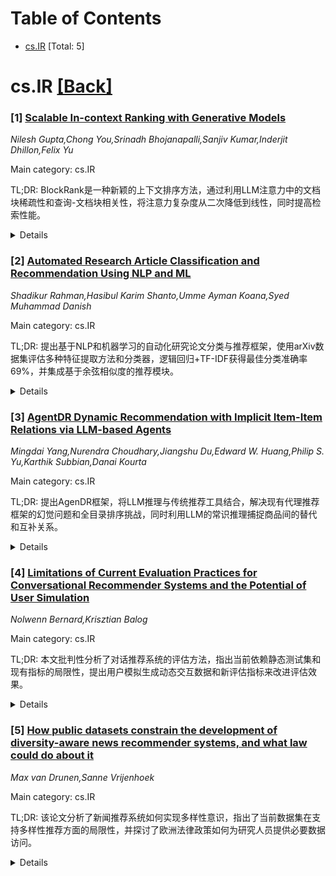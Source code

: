 <div id=toc></div>

# Table of Contents

- [cs.IR](#cs.IR) [Total: 5]


<div id='cs.IR'></div>

# cs.IR [[Back]](#toc)

### [1] [Scalable In-context Ranking with Generative Models](https://arxiv.org/abs/2510.05396)
*Nilesh Gupta,Chong You,Srinadh Bhojanapalli,Sanjiv Kumar,Inderjit Dhillon,Felix Yu*

Main category: cs.IR

TL;DR: BlockRank是一种新颖的上下文排序方法，通过利用LLM注意力中的文档块稀疏性和查询-文档块相关性，将注意力复杂度从二次降低到线性，同时提高检索性能。


<details>
  <summary>Details</summary>
Motivation: 上下文排序(ICR)虽然有效，但随着候选文档数量的增加，注意力操作的二次/超线性扩展导致效率成为显著挑战。

Method: 识别LLM注意力中的两个关键结构：(1)文档间块稀疏性；(2)查询-文档块相关性。通过架构上强制实施文档间块稀疏性，并使用辅助对比训练目标优化相关性。

Result: 在BEIR、MSMarco和NQ数据集上的实验表明，FLARE Mistral匹配或优于现有SOTA列表排序器，推理效率显著提高（4.7倍加速），可扩展到500个文档的上下文长度。

Conclusion: BlockRank为ICR提供了一个可扩展且有效的解决方案，能够在保持性能的同时显著提高效率。

Abstract: In-context Ranking (ICR) is an emerging paradigm for Information Retrieval
(IR), which leverages contextual understanding of LLMs by directly
incorporating the task description, candidate documents, and the query into the
model's input prompt and tasking the LLM to identify relevant document(s).
While it is effective, efficiency is a significant challenge in this paradigm,
especially as the candidate list grows due to quadratic/super-linear scaling of
attention operation with context length. To this end, this paper first
identifies inherent and exploitable structures in the attention of LLMs
finetuned for ICR: (1) inter-document block sparsity: attention is dense within
each document block but sparse across different documents in the context; and
(2) query-document block relevance: the attention scores from certain query
tokens to a document block in middle layers strongly correlate with that
document's actual relevance. Motivated by these observations, we introduce
BlockRank (Blockwise In-context Ranking), a novel method that adapts the
attention operation in an LLM by (a) architecturally enforcing the observed
inter-document block sparsity, reducing attention complexity from quadratic to
linear without loss in performance, and (b) optimizing query-document block
relevance for true relevant documents during fine-tuning using an auxiliary
contrastive training objective, improving retrieval in attention. Experiments
on BEIR, MSMarco and NQ with Mistral-7B demonstrate that FLARE Mistral matches
or outperforms existing SOTA listwise rankers and controlled fine-tuned
baseline while being significantly more efficient at inference (4.7x for 100
MSMarco documents in context) and scaling gracefully to long-context
shortlists, around 500 documents in-context (approximately 100K context length)
within a second, presenting a scalable and effective solution for ICR.

</details>


### [2] [Automated Research Article Classification and Recommendation Using NLP and ML](https://arxiv.org/abs/2510.05495)
*Shadikur Rahman,Hasibul Karim Shanto,Umme Ayman Koana,Syed Muhammad Danish*

Main category: cs.IR

TL;DR: 提出基于NLP和机器学习的自动化研究论文分类与推荐框架，使用arXiv数据集评估多种特征提取方法和分类器，逻辑回归+TF-IDF获得最佳分类准确率69%，并集成基于余弦相似度的推荐模块。


<details>
  <summary>Details</summary>
Motivation: 解决科学出版物指数级增长导致研究人员难以高效识别和获取相关工作的信息过载问题。

Method: 使用大规模arXiv数据集，评估多种特征提取方法（TF-IDF、Count Vectorizer、Sentence-BERT、USE、Mirror-BERT）与机器学习分类器（逻辑回归、SVM、朴素贝叶斯、随机森林、梯度提升树、k近邻）的组合。

Result: 逻辑回归与TF-IDF组合在分类任务中表现最佳，准确率达到69%。基于向量化文章余弦相似度的推荐模块能够有效检索相关研究论文。

Conclusion: 该系统直接应对数字图书馆中的信息过载挑战，展示了支持文献发现的可扩展数据驱动解决方案。

Abstract: In the digital era, the exponential growth of scientific publications has
made it increasingly difficult for researchers to efficiently identify and
access relevant work. This paper presents an automated framework for research
article classification and recommendation that leverages Natural Language
Processing (NLP) techniques and machine learning. Using a large-scale arXiv.org
dataset spanning more than three decades, we evaluate multiple feature
extraction approaches (TF--IDF, Count Vectorizer, Sentence-BERT, USE,
Mirror-BERT) in combination with diverse machine learning classifiers (Logistic
Regression, SVM, Na\"ive Bayes, Random Forest, Gradient Boosted Trees, and
k-Nearest Neighbour). Our experiments show that Logistic Regression with
TF--IDF consistently yields the best classification performance, achieving an
accuracy of 69\%. To complement classification, we incorporate a recommendation
module based on the cosine similarity of vectorized articles, enabling
efficient retrieval of related research papers. The proposed system directly
addresses the challenge of information overload in digital libraries and
demonstrates a scalable, data-driven solution to support literature discovery.

</details>


### [3] [AgentDR Dynamic Recommendation with Implicit Item-Item Relations via LLM-based Agents](https://arxiv.org/abs/2510.05598)
*Mingdai Yang,Nurendra Choudhary,Jiangshu Du,Edward W. Huang,Philip S. Yu,Karthik Subbian,Danai Kourta*

Main category: cs.IR

TL;DR: 提出AgenDR框架，将LLM推理与传统推荐工具结合，解决现有代理推荐框架的幻觉问题和全目录排序挑战，同时利用LLM的常识推理捕捉商品间的替代和互补关系。


<details>
  <summary>Details</summary>
Motivation: 现有基于代理的推荐框架存在幻觉不存在的商品和全目录排序困难的问题，且传统基于ID的推荐器难以捕捉商品间隐含的替代和互补关系，而LLM的常识推理能力为此提供了机会。

Method: AgenDR框架将全排序任务委托给传统模型，同时利用LLM：(i)基于个性化工具适用性整合多个推荐输出；(ii)基于用户历史推理商品间的替代和互补关系。

Result: 在三个公共杂货数据集上的实验表明，该框架实现了优越的全排序性能，平均比其底层工具提高了两倍的性能。

Conclusion: AgenDR框架通过结合LLM推理和可扩展推荐工具，有效缓解了幻觉问题，可扩展到大型目录，并通过关系推理增强了推荐相关性。

Abstract: Recent agent-based recommendation frameworks aim to simulate user behaviors
by incorporating memory mechanisms and prompting strategies, but they struggle
with hallucinating non-existent items and full-catalog ranking. Besides, a
largely underexplored opportunity lies in leveraging LLMs'commonsense reasoning
to capture user intent through substitute and complement relationships between
items, which are usually implicit in datasets and difficult for traditional
ID-based recommenders to capture. In this work, we propose a novel LLM-agent
framework, AgenDR, which bridges LLM reasoning with scalable recommendation
tools. Our approach delegates full-ranking tasks to traditional models while
utilizing LLMs to (i) integrate multiple recommendation outputs based on
personalized tool suitability and (ii) reason over substitute and complement
relationships grounded in user history. This design mitigates hallucination,
scales to large catalogs, and enhances recommendation relevance through
relational reasoning. Through extensive experiments on three public grocery
datasets, we show that our framework achieves superior full-ranking
performance, yielding on average a twofold improvement over its underlying
tools. We also introduce a new LLM-based evaluation metric that jointly
measures semantic alignment and ranking correctness.

</details>


### [4] [Limitations of Current Evaluation Practices for Conversational Recommender Systems and the Potential of User Simulation](https://arxiv.org/abs/2510.05624)
*Nolwenn Bernard,Krisztian Balog*

Main category: cs.IR

TL;DR: 本文批判性分析了对话推荐系统的评估方法，指出当前依赖静态测试集和现有指标的局限性，提出用户模拟生成动态交互数据和新评估指标来改进评估效果。


<details>
  <summary>Details</summary>
Motivation: 对话推荐系统的交互特性给自动评估带来挑战，当前评估方法存在过度依赖静态测试集和现有指标不足的问题，需要开发更可靠的评估方法。

Method: 分析真实用户与9个现有CRS的交互数据，探索用户模拟生成动态交互数据的潜力，并基于奖励/成本框架提出新的评估指标。

Result: 发现自报告用户满意度与文献报告的性能得分之间存在显著脱节，用户模拟方法显示出与系统排名更好的相关性。

Conclusion: 用户模拟和新评估指标为CRS评估提供了重要进步，但在模拟技术和评估指标方面仍需进一步研究和改进。

Abstract: Research and development on conversational recommender systems (CRSs)
critically depends on sound and reliable evaluation methodologies. However, the
interactive nature of these systems poses significant challenges for automatic
evaluation. This paper critically examines current evaluation practices and
identifies two key limitations: the over-reliance on static test collections
and the inadequacy of existing evaluation metrics. To substantiate this
critique, we analyze real user interactions with nine existing CRSs and
demonstrate a striking disconnect between self-reported user satisfaction and
performance scores reported in prior literature. To address these limitations,
this work explores the potential of user simulation to generate dynamic
interaction data, offering a departure from static datasets. Furthermore, we
propose novel evaluation metrics, based on a general reward/cost framework,
designed to better align with real user satisfaction. Our analysis of different
simulation approaches provides valuable insights into their effectiveness and
reveals promising initial results, showing improved correlation with system
rankings compared to human evaluation. While these findings indicate a
significant step forward in CRS evaluation, we also identify areas for future
research and refinement in both simulation techniques and evaluation metrics.

</details>


### [5] [How public datasets constrain the development of diversity-aware news recommender systems, and what law could do about it](https://arxiv.org/abs/2510.05952)
*Max van Drunen,Sanne Vrijenhoek*

Main category: cs.IR

TL;DR: 该论文分析了新闻推荐系统如何实现多样性意识，指出了当前数据集在支持多样性推荐方面的局限性，并探讨了欧洲法律政策如何为研究人员提供必要数据访问。


<details>
  <summary>Details</summary>
Motivation: 当前新闻推荐系统主要基于用户参与度进行推荐，存在民主风险。研究人员希望开发基于编辑价值观（特别是多样性）的推荐系统，但规范理论与技术实现之间存在巨大差距。

Method: 首先识别开发多样性感知新闻推荐系统所需的数据集信息要求，评估现有公共数据集的局限性；其次分析欧洲法律政策如何为研究人员提供结构化数据访问。

Result: 发现当前公共数据集在支持多样性感知推荐系统方面存在显著限制，但仍有潜力扩展相关研究；确定了欧洲法律政策可以作为获取必要数据的途径。

Conclusion: 实现多样性感知新闻推荐系统的关键在于获取合适的训练数据集，欧洲法律政策可以为研究人员提供所需数据的结构化访问，从而弥合规范理论与技术实现之间的差距。

Abstract: News recommender systems increasingly determine what news individuals see
online. Over the past decade, researchers have extensively critiqued
recommender systems that prioritise news based on user engagement. To offer an
alternative, researchers have analysed how recommender systems could support
the media's ability to fulfil its role in democratic society by recommending
news based on editorial values, particularly diversity. However, there
continues to be a large gap between normative theory on how news recommender
systems should incorporate diversity, and technical literature that designs
such systems. We argue that to realise diversity-aware recommender systems in
practice, it is crucial to pay attention to the datasets that are needed to
train modern news recommenders. We aim to make two main contributions. First,
we identify the information a dataset must include to enable the development of
the diversity-aware news recommender systems proposed in normative literature.
Based on this analysis, we assess the limitations of currently available public
datasets, and show what potential they do have to expand research into
diversity-aware recommender systems. Second, we analyse why and how European
law and policy can be used to provide researchers with structural access to the
data they need to develop diversity-aware news recommender systems.

</details>
